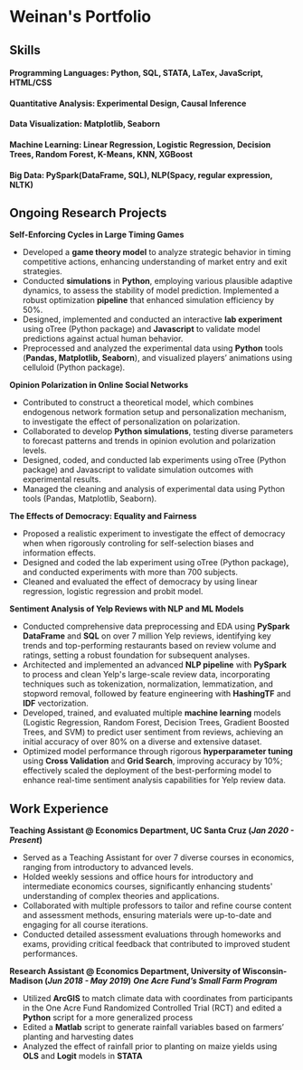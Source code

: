# Weinan's Portfolio
## Skills
#### Programming  Languages: Python, SQL, STATA, LaTex, JavaScript, HTML/CSS
#### Quantitative Analysis: Experimental Design, Causal Inference
#### Data Visualization: Matplotlib, Seaborn
#### Machine Learning: Linear Regression, Logistic Regression, Decision Trees, Random Forest, K-Means, KNN, XGBoost
#### Big Data: PySpark(DataFrame, SQL), NLP(Spacy, regular expression, NLTK)

## Ongoing Research Projects

**Self-Enforcing Cycles in Large Timing Games**
- Developed a **game theory model** to analyze strategic behavior in timing competitive actions, enhancing understanding of market entry and exit strategies.
- Conducted **simulations** in **Python**, employing various plausible adaptive dynamics, to assess the stability of model prediction. Implemented a robust optimization **pipeline** that enhanced simulation efficiency by 50%. 
- Designed, implemented and conducted an interactive **lab experiment** using oTree (Python package) and **Javascript** to validate model predictions against actual human behavior.
- Preprocessed and analyzed the experimental data using **Python** tools (**Pandas, Matplotlib, Seaborn**), and visualized players’ animations using celluloid (Python package).

**Opinion Polarization in Online Social Networks**
- Contributed to construct a theoretical model, which combines endogenous network formation setup and personalization mechanism, to investigate the effect of personalization on polarization.
- Collaborated to develop **Python simulations**, testing diverse parameters to forecast patterns and trends in opinion evolution and polarization levels.
- Designed, coded, and conducted lab experiments using oTree (Python package) and Javascript to validate simulation outcomes with experimental results.
- Managed the cleaning and analysis of experimental data using Python tools (Pandas, Matplotlib, Seaborn).

**The Effects of Democracy: Equality and Fairness**
- Proposed a realistic experiment to investigate the effect of democracy when when rigorously controling for self-selection biases and information effects.
- Designed and coded the lab experiment using oTree (Python package), and conducted experiments with more than 700 subjects.
- Cleaned and evaluated the effect of democracy by using linear regression, logistic regression and probit model.

**Sentiment Analysis of Yelp Reviews with NLP and ML Models**
- Conducted comprehensive data preprocessing and EDA using **PySpark DataFrame** and **SQL** on over 7 million Yelp reviews, identifying key trends and top-performing restaurants based on review volume and ratings, setting a robust foundation for subsequent analyses.
- Architected and implemented an advanced **NLP pipeline** with **PySpark** to process and clean Yelp's large-scale review data, incorporating techniques such as tokenization, normalization, lemmatization, and stopword removal, followed by feature engineering with **HashingTF** and **IDF** vectorization.
- Developed, trained, and evaluated multiple **machine learning** models (Logistic Regression, Random Forest, Decision Trees, Gradient Boosted Trees, and SVM) to predict user sentiment from reviews, achieving an initial accuracy of over 80% on a diverse and extensive dataset.
- Optimized model performance through rigorous **hyperparameter tuning** using **Cross Validation** and **Grid Search**, improving accuracy by 10%; effectively scaled the deployment of the best-performing model to enhance real-time sentiment analysis capabilities for Yelp review data.

## Work Experience
**Teaching Assistant @ Economics Department, UC Santa Cruz (_Jan 2020 - Present_)**
- Served as a Teaching Assistant for over 7 diverse courses in economics, ranging from introductory to advanced levels.
- Holded weekly sessions and office hours for introductory and intermediate economics courses, significantly enhancing students' understanding of complex theories and applications.
- Collaborated with multiple professors to tailor and refine course content and assessment methods, ensuring materials were up-to-date and engaging for all course iterations.
- Conducted detailed assessment evaluations through homeworks and exams, providing critical feedback that contributed to improved student performances.

**Research Assistant @ Economics Department, University of Wisconsin-Madison (_Jun 2018 - May 2019_)**
**_One Acre Fund’s Small Farm Program_**
- Utilized **ArcGIS** to match climate data with coordinates from participants in the One Acre Fund Randomized Controlled Trial (RCT) and edited a **Python** script for a more generalized process
- Edited a **Matlab** script to generate rainfall variables based on farmers’ planting and harvesting dates
- Analyzed the effect of rainfall prior to planting on maize yields using **OLS** and **Logit** models in **STATA**


